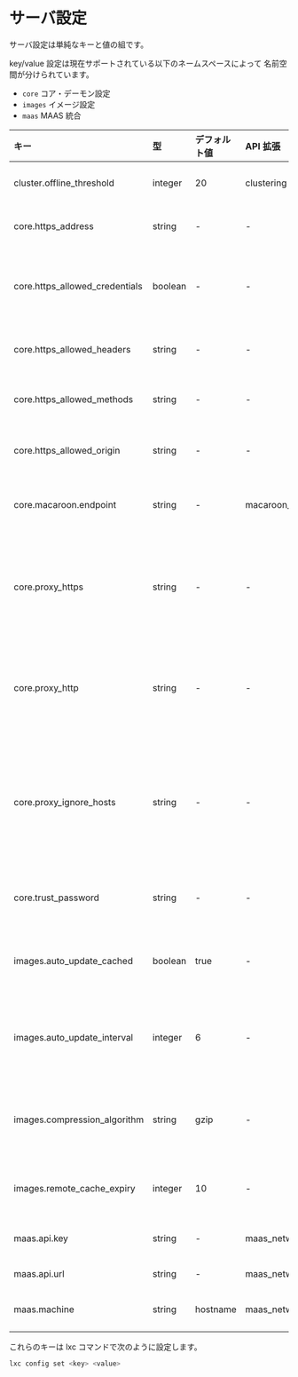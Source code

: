 # サーバ設定 <!-- Server configuration -->
サーバ設定は単純なキーと値の組です。
<!--
The server configuration is a simple set of key and values.
-->

key/value 設定は現在サポートされている以下のネームスペースによって
名前空間が分けられています。
<!--
The key/value configuration is namespaced with the following namespaces
currently supported:
-->

 - `core` コア・デーモン設定 <!-- (core daemon configuration) -->
 - `images` イメージ設定 <!-- (image configuration) -->
 - `maas` MAAS 統合 <!-- (MAAS integration) -->

キー <!-- Key -->                             | 型 <!-- Type -->      | デフォルト値 <!-- Default -->   | API 拡張 <!-- API extension -->            | 説明 <!-- Description -->
:--                             | :---      | :------   | :------------            | :----------
cluster.offline\_threshold      | integer   | 20        | clustering               | 無反応なノードをオフラインとみなす秒数 <!-- Number of seconds after which an unresponsive node is considered offline -->
core.https\_address             | string    | -         | -                        | remote API のためにバインドするアドレス <!-- Address to bind for the remote API -->
core.https\_allowed\_credentials| boolean   | -         | -                        | Access-Control-Allow-Credentials HTTP ヘッダの値を "true" にするかどうか <!-- Whether to set Access-Control-Allow-Credentials http header value to "true" -->
core.https\_allowed\_headers    | string    | -         | -                        | Access-Control-Allow-Headers HTTP ヘッダの値 <!-- Access-Control-Allow-Headers http header value -->
core.https\_allowed\_methods    | string    | -         | -                        | Access-Control-Allow-Methods HTTP ヘッダの値 <!-- Access-Control-Allow-Methods http header value -->
core.https\_allowed\_origin     | string    | -         | -                        | Access-Control-Allow-Origin HTTP ヘッダの値 <!-- Access-Control-Allow-Origin http header value -->
core.macaroon.endpoint          | string    | -         | macaroon\_authentication | Macaroon を使用する外部認証エンドポイントの URL <!-- URL of the the external authentication endpoint using Macaroons -->
core.proxy\_https               | string    | -         | -                        | HTTPS プロキシを使用する場合はその URL (未指定の場合は HTTPS\_PROXY 環境変数を参照) <!-- https proxy to use, if any (falls back to HTTPS\_PROXY environment variable) -->
core.proxy\_http                | string    | -         | -                        | HTTP プロキシを使用する場合はその URL (未指定の場合は HTTP\_PROXY 環境変数を参照) <!-- http proxy to use, if any (falls back to HTTP\_PROXY environment variable) -->
core.proxy\_ignore\_hosts       | string    | -         | -                        | プロキシが不要なホスト (NO\_PROXY と同様な形式、例えば 1.2.3.4,1.2.3.5, を指定。未指定の場合は NO\_PROXY 環境変数を参照) <!-- hosts which don't need the proxy for use (similar format to NO\_PROXY, e.g. 1.2.3.4,1.2.3.5, falls back to NO\_PROXY environment variable) -->
core.trust\_password            | string    | -         | -                        | 信頼を確立するためにクライアントに要求するパスワード <!-- Password to be provided by clients to setup a trust -->
images.auto\_update\_cached     | boolean   | true      | -                        | LXD がキャッシュしているイメージを自動的に更新するかどうか <!-- Whether to automatically update any image that LXD caches -->
images.auto\_update\_interval   | integer   | 6         | -                        | キャッシュされているイメージが更新されているかチェックする間隔を時間単位で指定 <!-- Interval in hours at which to look for update to cached images (0 disables it) -->
images.compression\_algorithm   | string    | gzip      | -                        | 新しいイメージに使用する圧縮アルゴリズム (bzip2, gzip, lzma, xz あるいは none) <!-- Compression algorithm to use for new images (bzip2, gzip, lzma, xz or none) -->
images.remote\_cache\_expiry    | integer   | 10        | -                        | キャッシュされたが未使用のイメージを破棄するまでの日数 <!-- Number of days after which an unused cached remote image will be flushed -->
maas.api.key                    | string    | -         | maas\_network            | MAAS を管理するための API キー <!-- API key to manage MAAS -->
maas.api.url                    | string    | -         | maas\_network            | MAAS サーバの URL <!-- URL of the MAAS server -->
maas.machine                    | string    | hostname  | maas\_network            | この LXD ホストの MAAS での名前 <!-- Name of this LXD host in MAAS -->

これらのキーは lxc コマンドで次のように設定します。 <!-- Those keys can be set using the lxc tool with: -->

```bash
lxc config set <key> <value>
```
